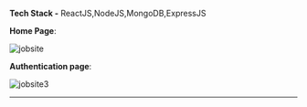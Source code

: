**Tech Stack -** ReactJS,NodeJS,MongoDB,ExpressJS


**Home Page**:

![jobsite](https://github.com/ashutosh-mohanty05/job-seeking-site/assets/94921263/1c10190d-4995-4169-a8ca-9695f6e50914)



**Authentication page**:


  ![jobsite3](https://github.com/ashutosh-mohanty05/job-seeking-site/assets/94921263/22f97ace-a4ec-46e6-bdcb-dda6f638f1a8)



  ****
